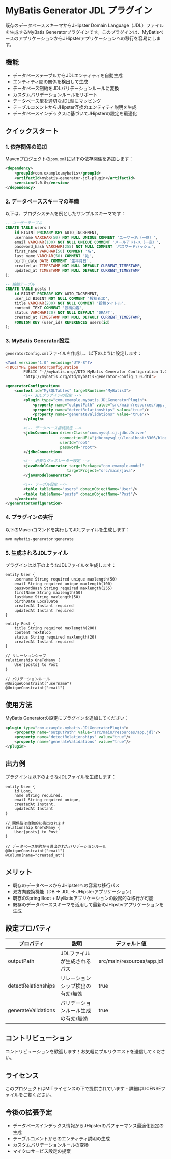 # MyBatis Generator JDL プラグイン

既存のデータベーススキーマからJHipster Domain Language（JDL）ファイルを生成するMyBatis Generatorプラグインです。このプラグインは、MyBatisベースのアプリケーションからJHipsterアプリケーションへの移行を容易にします。

## 機能

- データベーステーブルからJDLエンティティを自動生成
- エンティティ間の関係を検出して生成
- データベース制約をJDLバリデーションルールに変換
- カスタムバリデーションルールをサポート
- データベース型を適切なJDL型にマッピング
- テーブルコメントからJHipster互換のエンティティ説明を生成
- データベースインデックスに基づいてJHipsterの設定を最適化

## クイックスタート

### 1. 依存関係の追加

Mavenプロジェクトの`pom.xml`に以下の依存関係を追加します：

```xml
<dependency>
    <groupId>com.example.mybatis</groupId>
    <artifactId>mybatis-generator-jdl-plugin</artifactId>
    <version>1.0.0</version>
</dependency>
```

### 2. データベーススキーマの準備

以下は、ブログシステムを例としたサンプルスキーマです：

```sql
-- ユーザーテーブル
CREATE TABLE users (
    id BIGINT PRIMARY KEY AUTO_INCREMENT,
    username VARCHAR(50) NOT NULL UNIQUE COMMENT 'ユーザー名（一意）',
    email VARCHAR(100) NOT NULL UNIQUE COMMENT 'メールアドレス（一意）',
    password_hash VARCHAR(255) NOT NULL COMMENT 'パスワードハッシュ',
    first_name VARCHAR(50) COMMENT '名',
    last_name VARCHAR(50) COMMENT '姓',
    birth_date DATE COMMENT '生年月日',
    created_at TIMESTAMP NOT NULL DEFAULT CURRENT_TIMESTAMP,
    updated_at TIMESTAMP NOT NULL DEFAULT CURRENT_TIMESTAMP
);

-- 投稿テーブル
CREATE TABLE posts (
    id BIGINT PRIMARY KEY AUTO_INCREMENT,
    user_id BIGINT NOT NULL COMMENT '投稿者ID',
    title VARCHAR(200) NOT NULL COMMENT '投稿タイトル',
    content TEXT COMMENT '投稿内容',
    status VARCHAR(20) NOT NULL DEFAULT 'DRAFT',
    created_at TIMESTAMP NOT NULL DEFAULT CURRENT_TIMESTAMP,
    FOREIGN KEY (user_id) REFERENCES users(id)
);
```

### 3. MyBatis Generator設定

`generatorConfig.xml`ファイルを作成し、以下のように設定します：

```xml
<?xml version="1.0" encoding="UTF-8"?>
<!DOCTYPE generatorConfiguration
        PUBLIC "-//mybatis.org//DTD MyBatis Generator Configuration 1.0//EN"
        "http://mybatis.org/dtd/mybatis-generator-config_1_0.dtd">

<generatorConfiguration>
    <context id="MySQLTables" targetRuntime="MyBatis3">
        <!-- JDLプラグインの設定 -->
        <plugin type="com.example.mybatis.JDLGeneratorPlugin">
            <property name="outputPath" value="src/main/resources/app.jdl"/>
            <property name="detectRelationships" value="true"/>
            <property name="generateValidations" value="true"/>
        </plugin>

        <!-- データベース接続設定 -->
        <jdbcConnection driverClass="com.mysql.cj.jdbc.Driver"
                        connectionURL="jdbc:mysql://localhost:3306/blog_db"
                        userId="root"
                        password="root">
        </jdbcConnection>

        <!-- 必要なジェネレーター設定 -->
        <javaModelGenerator targetPackage="com.example.model"
                           targetProject="src/main/java">
        </javaModelGenerator>

        <!-- テーブル設定 -->
        <table tableName="users" domainObjectName="User"/>
        <table tableName="posts" domainObjectName="Post"/>
    </context>
</generatorConfiguration>
```

### 4. プラグインの実行

以下のMavenコマンドを実行してJDLファイルを生成します：

```bash
mvn mybatis-generator:generate
```

### 5. 生成されるJDLファイル

プラグインは以下のようなJDLファイルを生成します：

```jdl
entity User {
    username String required unique maxlength(50)
    email String required unique maxlength(100)
    passwordHash String required maxlength(255)
    firstName String maxlength(50)
    lastName String maxlength(50)
    birthDate LocalDate
    createdAt Instant required
    updatedAt Instant required
}

entity Post {
    title String required maxlength(200)
    content TextBlob
    status String required maxlength(20)
    createdAt Instant required
}

// リレーションシップ
relationship OneToMany {
    User{posts} to Post
}

// バリデーションルール
@UniqueConstraint("username")
@UniqueConstraint("email")
```

## 使用方法

MyBatis Generatorの設定にプラグインを追加してください：

```xml
<plugin type="com.example.mybatis.JDLGeneratorPlugin">
    <property name="outputPath" value="src/main/resources/app.jdl"/>
    <property name="detectRelationships" value="true"/>
    <property name="generateValidations" value="true"/>
</plugin>
```

## 出力例

プラグインは以下のようなJDLファイルを生成します：

```jdl
entity User {
    id Long,
    name String required,
    email String required unique,
    createdAt Instant,
    updatedAt Instant
}

// 関係性は自動的に検出されます
relationship OneToMany {
    User{posts} to Post
}

// データベース制約から導出されたバリデーションルール
@UniqueConstraint("email")
@Column(name="created_at")
```

## メリット

- 既存のデータベースからJHipsterへの容易な移行パス
- 双方向変換機能（DB → JDL → JHipsterアプリケーション）
- 既存のSpring Boot + MyBatisアプリケーションの段階的な移行が可能
- 既存のデータベーススキーマを活用して最新のJHipsterアプリケーションを生成

## 設定プロパティ

| プロパティ | 説明 | デフォルト値 |
|------------|------|--------------|
| outputPath | JDLファイルが生成されるパス | src/main/resources/app.jdl |
| detectRelationships | リレーションシップ検出の有効/無効 | true |
| generateValidations | バリデーションルール生成の有効/無効 | true |

## コントリビューション

コントリビューションを歓迎します！お気軽にプルリクエストを送信してください。

## ライセンス

このプロジェクトはMITライセンスの下で提供されています - 詳細はLICENSEファイルをご覧ください。

## 今後の拡張予定

- データベースインデックス情報からJHipsterのパフォーマンス最適化設定の生成
- テーブルコメントからのエンティティ説明の生成
- カスタムバリデーションルールの変換
- マイクロサービス設定の提案
